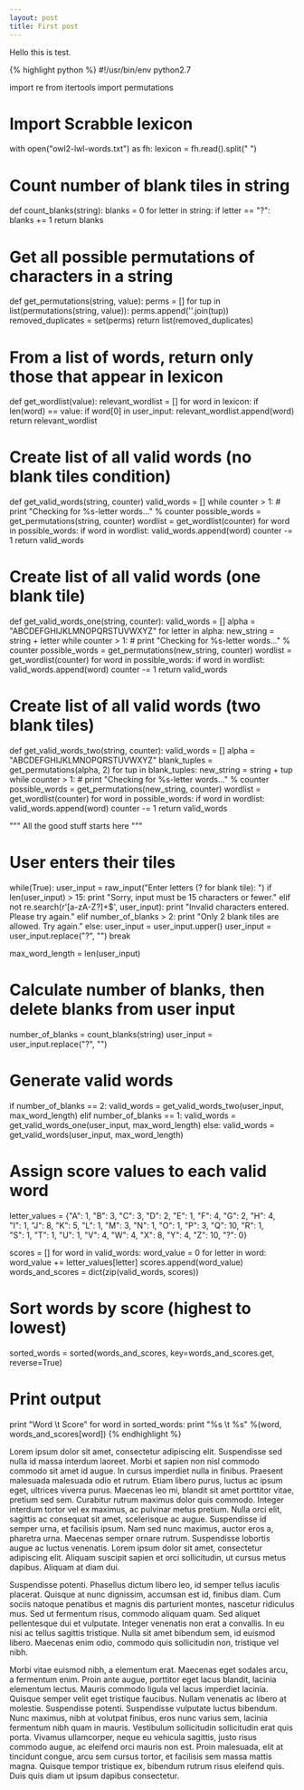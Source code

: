 ```yaml
---
layout: post
title: First post
---
```


Hello this is test.

{% highlight python %}
#!/usr/bin/env python2.7

import re
from itertools import permutations

# Import Scrabble lexicon
with open("owl2-lwl-words.txt") as fh:
    lexicon = fh.read().split(" ")

# Count number of blank tiles in string
def count_blanks(string):
    blanks = 0
    for letter in string:
        if letter == "?":
            blanks += 1
    return blanks

# Get all possible permutations of characters in a string
def get_permutations(string, value):
    perms = []
    for tup in list(permutations(string, value)):
        perms.append(''.join(tup))
    removed_duplicates = set(perms)
    return list(removed_duplicates)

# From a list of words, return only those that appear in lexicon
def get_wordlist(value):
    relevant_wordlist = []
    for word in lexicon:
        if len(word) == value:
            if word[0] in user_input:
                relevant_wordlist.append(word)
    return relevant_wordlist

# Create list of all valid words (no blank tiles condition)
def get_valid_words(string, counter)
    valid_words = []
    while counter > 1:
        # print "Checking for %s-letter words..." % counter
        possible_words = get_permutations(string, counter)
        wordlist = get_wordlist(counter)
        for word in possible_words:
            if word in wordlist:
                valid_words.append(word)
        counter -= 1
    return valid_words
    
# Create list of all valid words (one blank tile)
def get_valid_words_one(string, counter):
    valid_words = []
    alpha = "ABCDEFGHIJKLMNOPQRSTUVWXYZ"
    for letter in alpha:
        new_string = string + letter
        while counter > 1:
            # print "Checking for %s-letter words..." % counter
            possible_words = get_permutations(new_string, counter)
            wordlist = get_wordlist(counter)
            for word in possible_words:
                if word in wordlist:
                    valid_words.append(word)
            counter -= 1
    return valid_words

# Create list of all valid words (two blank tiles)
def get_valid_words_two(string, counter):
    valid_words = []
    alpha = "ABCDEFGHIJKLMNOPQRSTUVWXYZ"
    blank_tuples = get_permutations(alpha, 2)
    for tup in blank_tuples:
        new_string = string + tup
        while counter > 1:
            # print "Checking for %s-letter words..." % counter
            possible_words = get_permutations(new_string, counter)
            wordlist = get_wordlist(counter)
            for word in possible_words:
                if word in wordlist:
                    valid_words.append(word)
            counter -= 1
    return valid_words


"""
All the good stuff starts here
"""

# User enters their tiles
while(True):
    user_input = raw_input("Enter letters (? for blank tile): ")
    if len(user_input) > 15:
        print "Sorry, input must be 15 characters or fewer."
    elif not re.search(r'[a-zA-Z?]+$', user_input):
        print "Invalid characters entered. Please try again."
    elif number_of_blanks > 2:
        print "Only 2 blank tiles are allowed. Try again."
    else:
        user_input = user_input.upper()
        user_input = user_input.replace("?", "")
        break

max_word_length = len(user_input)

# Calculate number of blanks, then delete blanks from user input
number_of_blanks = count_blanks(string)
user_input = user_input.replace("?", "")

# Generate valid words
if number_of_blanks == 2:
    valid_words = get_valid_words_two(user_input, max_word_length)
elif number_of_blanks == 1:
    valid_words = get_valid_words_one(user_input, max_word_length)
else:
    valid_words = get_valid_words(user_input, max_word_length)

# Assign score values to each valid word
letter_values = {"A": 1, "B": 3, "C": 3, "D": 2, "E": 1, "F": 4, "G": 2, "H": 4, \
"I": 1, "J": 8, "K": 5, "L": 1, "M": 3, "N": 1, "O": 1, "P": 3, "Q": 10, "R": 1, \
"S": 1, "T": 1, "U": 1, "V": 4, "W": 4, "X": 8, "Y": 4, "Z": 10, "?": 0}

scores = []
for word in valid_words:
    word_value = 0
    for letter in word:
        word_value += letter_values[letter]
    scores.append(word_value)
words_and_scores = dict(zip(valid_words, scores))

# Sort words by score (highest to lowest)
sorted_words = sorted(words_and_scores, key=words_and_scores.get, reverse=True)

# Print output
print "Word \t Score"
for word in sorted_words:
    print "%s \t %s" %(word, words_and_scores[word])
{% endhighlight %}

Lorem ipsum dolor sit amet, consectetur adipiscing elit. Suspendisse sed nulla id massa interdum laoreet. Morbi et sapien non nisl commodo commodo sit amet id augue. In cursus imperdiet nulla in finibus. Praesent malesuada malesuada odio et rutrum. Etiam libero purus, luctus ac ipsum eget, ultrices viverra purus. Maecenas leo mi, blandit sit amet porttitor vitae, pretium sed sem. Curabitur rutrum maximus dolor quis commodo. Integer interdum tortor vel ex maximus, ac pulvinar metus pretium. Nulla orci elit, sagittis ac consequat sit amet, scelerisque ac augue. Suspendisse id semper urna, et facilisis ipsum. Nam sed nunc maximus, auctor eros a, pharetra urna. Maecenas semper ornare rutrum. Suspendisse lobortis augue ac luctus venenatis. Lorem ipsum dolor sit amet, consectetur adipiscing elit. Aliquam suscipit sapien et orci sollicitudin, ut cursus metus dapibus. Aliquam at diam dui.

Suspendisse potenti. Phasellus dictum libero leo, id semper tellus iaculis placerat. Quisque at nunc dignissim, accumsan est id, finibus diam. Cum sociis natoque penatibus et magnis dis parturient montes, nascetur ridiculus mus. Sed ut fermentum risus, commodo aliquam quam. Sed aliquet pellentesque dui et vulputate. Integer venenatis non erat a convallis. In eu nisi ac tellus sagittis tristique. Nulla sit amet bibendum sem, id euismod libero. Maecenas enim odio, commodo quis sollicitudin non, tristique vel nibh.

Morbi vitae euismod nibh, a elementum erat. Maecenas eget sodales arcu, a fermentum enim. Proin ante augue, porttitor eget lacus blandit, lacinia elementum lectus. Mauris commodo ligula vel lacus imperdiet lacinia. Quisque semper velit eget tristique faucibus. Nullam venenatis ac libero at molestie. Suspendisse potenti. Suspendisse vulputate luctus bibendum. Nunc maximus, nibh at volutpat finibus, eros nunc varius sem, lacinia fermentum nibh quam in mauris. Vestibulum sollicitudin sollicitudin erat quis porta. Vivamus ullamcorper, neque eu vehicula sagittis, justo risus commodo augue, ac eleifend orci mauris non est. Proin malesuada, elit at tincidunt congue, arcu sem cursus tortor, et facilisis sem massa mattis magna. Quisque tempor tristique ex, bibendum rutrum risus eleifend quis. Duis quis diam ut ipsum dapibus consectetur.
